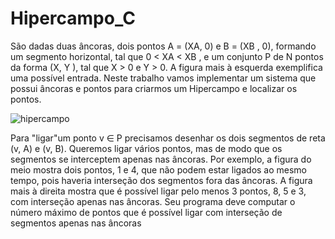 # Hipercampo_C
São dadas duas âncoras, dois pontos A = (XA, 0) e B = (XB , 0), formando um segmento
horizontal, tal que 0 < XA < XB , e um conjunto P de N pontos da forma (X, Y ), tal que X > 0
e Y > 0. A figura mais à esquerda exemplifica uma possível entrada.
Neste trabalho vamos implementar um sistema que possui âncoras e pontos para criarmos um Hipercampo e localizar os pontos.

![hipercampo](https://user-images.githubusercontent.com/103136574/234601962-a174383c-8627-4680-a8e6-d85e06fc03e2.png)
    
Para "ligar"um ponto v ∈ P precisamos desenhar os dois segmentos de reta (v, A) e (v, B).
Queremos ligar vários pontos, mas de modo que os segmentos se interceptem apenas nas âncoras.
Por exemplo, a figura do meio mostra dois pontos, 1 e 4, que não podem estar ligados ao mesmo
tempo, pois haveria interseção dos segmentos fora das âncoras. A figura mais à direita mostra que
é possível ligar pelo menos 3 pontos, 8, 5 e 3, com interseção apenas nas âncoras. Seu programa
deve computar o número máximo de pontos que é possível ligar com interseção de segmentos
apenas nas âncoras
